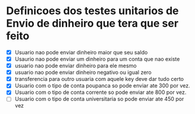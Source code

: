 # Definicoes dos testes unitarios de Envio de dinheiro que tera que ser feito 

- [x]  Usuario nao pode enviar dinheiro maior que seu saldo
- [x] Usaurio nao pode enviar um dinheiro para um conta que nao existe
- [x] usuario nao pode enviar dinheiro para ele mesmo
- [x] usuario nao pode enviar dinheiro negativo ou igual zero
- [x] transferencia para outro usuaria com aquele key deve dar tudo certo
- [x] Usuario com o tipo de conta poupanca so pode enviar ate 300 por vez.
- [x] Usuario com o tipo de conta corrente so pode enviar ate 800 por vez.
- [ ] Usuario com o tipo de conta universitaria so pode enviar ate 450 por vez